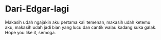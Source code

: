 # Dari-Edgar-lagi
Makasih udah ngajakin aku pertama kali temenan, makasih udah ketemu aku, makasih udah jadi bian yang lucu dan cantik walau kadang suka galak. Hope you like it, semoga.
